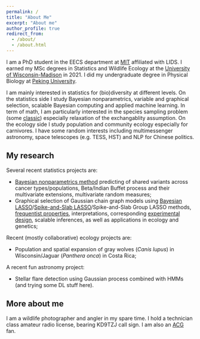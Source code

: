 ```yaml
---
permalink: /
title: "About Me"
excerpt: "About me"
author_profile: true
redirect_from:
  - /about/
  - /about.html
---
```


I am a PhD student in the EECS department at [MIT](https://web.mit.edu/) affiliated with LIDS. I earned my MSc degrees in Statistics and Wildlife Ecology at the [University of Wisconsin-Madison](https://www.wisc.edu/) in 2021. I did my undergraduate degree in Physical Biology at [Peking University](http://english.pku.edu.cn). 

I am mainly interested in statistics for (bio)diversity at different levels. On the statistics side I study Bayesian nonparametrics, variable and graphical selection, scalable Bayesian computing and applied machine learning. In term of math, I am particularly interested in the species sampling problem (some [classic](https://academic.oup.com/biomet/article-abstract/43/1-2/45/334874)) especially relaxation of the exchangablity assumption. On the ecology side I study population and community ecology especially for carnivores. I have some random interests including multimessenger astronomy, space telescopes (e.g. TESS, HST) and NLP for Chinese politics. 

## My research
Several recent statistics projects are:

- [Bayesian nonparametrics method](https://openreview.net/forum?id=euBgC9yLeyl) predicting of shared variants across cancer types/populations, Beta/Indian Buffet process and their multivariate extensions, multivariate random measures;
- Graphical selection of Gaussian chain graph models using [Bayesian LASSO](https://arxiv.org/abs/2012.08397)/[Spike-and-Slab LASSO](https://arxiv.org/abs/2207.07020)/Spike-and-Slab Group LASSO methods, [frequentist properties](https://arxiv.org/abs/2209.04389), interpretations, corresponding [experimental design](https://arxiv.org/abs/2107.01306), scalable inferences, as well as applications in ecology and genetics;

Recent (mostly collaborative) ecology projects are:

- Population and spatial expansion of gray wolves (*Canis lupus*) in Wisconsin/Jaguar (*Panthera onca*) in Costa Rica; 

A recent fun astronomy project:

- Stellar flare detection using Gaussian process combined with HMMs (and trying some DL stuff here). 

## More about me
I am a wildlife photographer and angler in my spare time. I hold a technician class amateur radio license, bearing KD9TZJ call sign. I am also an [ACG](https://en.wikipedia.org/wiki/ACG_(subculture)) fan. 
